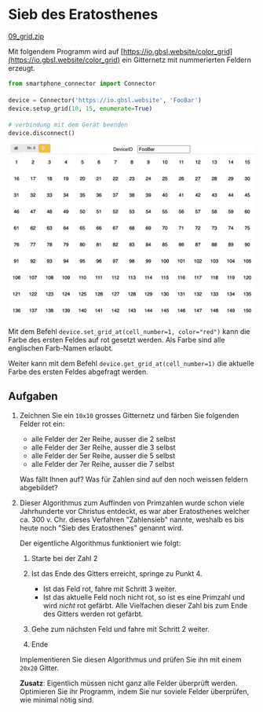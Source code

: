# Sieb des Eratosthenes

[09_grid.zip](skeletons/09_grid.zip)

Mit folgendem Programm wird auf [https://io.gbsl.website/color_grid](https://io.gbsl.website/color_grid) ein Gitternetz mit nummerierten Feldern erzeugt.

```py
from smartphone_connector import Connector

device = Connector('https://io.gbsl.website', 'FooBar')
device.setup_grid(10, 15, enumerate=True)

# verbindung mit dem Gerät beenden
device.disconnect()
```

![](images/09-grid/grid.png)

Mit dem Befehl `device.set_grid_at(cell_number=1, color="red")` kann die Farbe des ersten Feldes auf rot gesetzt werden. Als Farbe sind alle englischen Farb-Namen erlaubt.

Weiter kann mit dem Befehl `device.get_grid_at(cell_number=1)` die aktuelle Farbe des ersten Feldes abgefragt werden.

## Aufgaben

1. Zeichnen Sie ein `10x10` grosses Gitternetz und färben Sie folgenden Felder rot ein:

   - alle Felder der 2er Reihe, ausser die 2 selbst
   - alle Felder der 3er Reihe, ausser die 3 selbst
   - alle Felder der 5er Reihe, ausser die 5 selbst
   - alle Felder der 7er Reihe, ausser die 7 selbst

   Was fällt Ihnen auf? Was für Zahlen sind auf den noch weissen feldern abgebildet?

2. Dieser Algorithmus zum Auffinden von Primzahlen wurde schon viele Jahrhunderte vor Christus entdeckt, es war aber Eratosthenes welcher ca. 300 v. Chr. dieses Verfahren "Zahlensieb" nannte, weshalb es bis heute noch "Sieb des Eratosthenes" genannt wird.

   Der eigentliche Algorithmus funktioniert wie folgt:

   1. Starte bei der Zahl 2
   2. Ist das Ende des Gitters erreicht, springe zu Punkt 4.

      - Ist das Feld rot, fahre mit Schritt 3 weiter.
      - Ist das aktuelle Feld noch nicht rot, so ist es eine Primzahl und wird _nicht_ rot gefärbt. Alle Vielfachen dieser Zahl bis zum Ende des Gitters werden rot gefärbt.

   3. Gehe zum nächsten Feld und fahre mit Schritt 2 weiter.
   4. Ende

   Implementieren Sie diesen Algorithmus und prüfen Sie ihn mit einem `20x20` Gitter.

   **Zusatz**: Eigentlich müssen nicht ganz alle Felder überprüft werden. Optimieren Sie ihr Programm, indem Sie nur soviele Felder überprüfen, wie minimal nötig sind.
